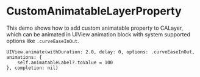 # CustomAnimatableLayerProperty ####

This demo shows how to add custom animatable property to CALayer, which can be animated in UIView animation block with system supported options like `.curveEaseInOut`.
```
UIView.animate(withDuration: 2.0, delay: 0, options: .curveEaseInOut, animations: {
    self.animatableLabel?.toValue = 100
}, completion: nil)
```